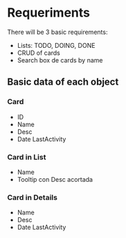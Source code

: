 # Requeriments

There will be 3 basic requirements:

- Lists: TODO, DOING, DONE
- CRUD of cards
- Search box de cards by name

## Basic data of each object

### Card

- ID
- Name
- Desc
- Date LastActivity

### Card in List

- Name
- Tooltip con Desc acortada

### Card in Details

- Name
- Desc
- Date LastActivity
